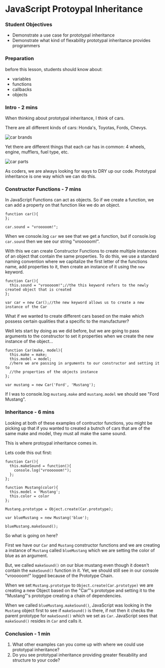 # JavaScript Protoypal Inheritance

### Student Objectives
- Demonstrate a use case for prototypal inheritance
- Demonstrate what kind of flexability prototypal inheritance provides programmers

### Preparation
before this lesson, students should know about:

- variables
- functions
- callbacks
- objects

### Intro - 2 mins

When thinking about prototypal inheritance, I think of cars. 

There are all different kinds of cars: Honda's, Toyotas, Fords, Chevys.

![car brands](http://images.thetruthaboutcars.com/2011/07/car-logos.jpg)

Yet there are different things that each car has in common: 4 wheels, engine, mufflers, fuel type, etc.

![car parts](https://www.easypacelearning.com/design/images/carparts.jpg)

As coders, we are always looking for ways to DRY up our code. Prototypal inheritance is one way which we can do this.

### Constructor Functions - 7 mins

In JavaScript Functions can act as objects. So if we create a function, we can add a property on that function like we do an object.

```
function car(){
};

car.sound = "vrooooom!";
```

When we console.log `car` we see that we get a function, but if console.log `car.sound` then we see our string "vrooooom!".

With this we can create Constructor Functions to create multiple instances of an object that contain the same properties. To do this, we use a standard naming convention where we capitalize the first letter of the functions name, add properties to it, then create an instance of it using the `new` keyword.

```
function Car(){
  this.sound = "vrooooom!";//the this keyword refers to the newly created object that is created
};

var car = new Car();//the new keyword allows us to create a new instance of the Car
```

What if we wanted to create different cars based on the make which possess certain qualities that a specific to the manufacturer?

Well lets start by doing as we did before, but we are going to pass arguments to the constructor to set it properties when we create the new instance of the object...

```
function Car(make, model){
  this.make = make;
  this.model = model;
  //here we are passing in arguments to our constructor and setting it to
  //the properties of the objects instance
};

var mustang = new Car('Ford', 'Mustang');
```

If I was to console.log `mustang.make` and `mustang.model` we should see "Ford Mustang".

### Inheritance - 6 mins

Looking at both of these examples of contructor functions, you might be picking up that if you wanted to created a butnch of cars that are of the same make and model, they must all make the same sound.

This is where protoypal inheritance comes in. 

Lets code this out first:

```
function Car(){
  this.makeSound = function(){
    console.log("vroooooom!");
  };
};

function Mustang(color){
  this.model = 'Mustang';
  this.color = color
};

Mustang.prototype = Object.create(Car.prototype);

var blueMustang = new Mustang('blue');

blueMustang.makeSound();
```

So what is going on here?

First we have our `Car` and `Mustang` constructor functions and we are creating a instance of `Mustang` called `blueMustang` which we are setting the color of blue as an argument.

But, we called `makeSound()` on our blue mustang even though it doesn't contain the `makeSound()` function in it. Yet, we should still see in our console "vrooooom!" logged because of the Prototype Chain.

When we set `Mustang.prototype` to `Object.create(Car.prototype)` we are creating a new Object based on the "Car"'s prototype and setting it to the "Mustang"'s prototype creating a chain of dependencies.

When we called `blueMustang.makeSound()`, JavaScript was looking in the `Mustang` object first to see if `makeSound()` is there, if not then it checks the parent prototype for `makeSound()` which we set as `Car`. JavaScript sees that `makeSound()` resides in `Car` and calls it.

### Conclusion - 1 min

1. What other examples can you come up with where we could use prototypal inheritance?
2. Do you see prototypal inheritance providing greater flexability and structure to your code?
